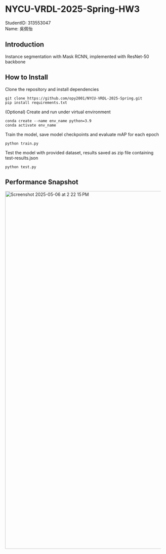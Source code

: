 # NYCU-VRDL-2025-Spring-HW3
StudentID: 313553047  
Name: 吳佩怡

## Introduction
Instance segmentation with Mask RCNN, implemented with ResNet-50 backbone

## How to Install
Clone the repository and install dependencies
```
git clone https://github.com/opy2001/NYCU-VRDL-2025-Spring.git
pip install requirements.txt
```
(Optional) Create and run under virtual environment
```
conda create --name env_name python=3.9
conda activate env_name
```
Train the model, save model checkpoints and evaluate mAP for each epoch
```
python train.py
```
Test the model with provided dataset, results saved as zip file containing test-results.json 
```
python test.py
```

## Performance Snapshot
<img width="1157" alt="Screenshot 2025-05-06 at 2 22 15 PM" src="https://github.com/user-attachments/assets/a0397e23-5ac3-4bc1-8bbf-3e9f63e33cec" />
